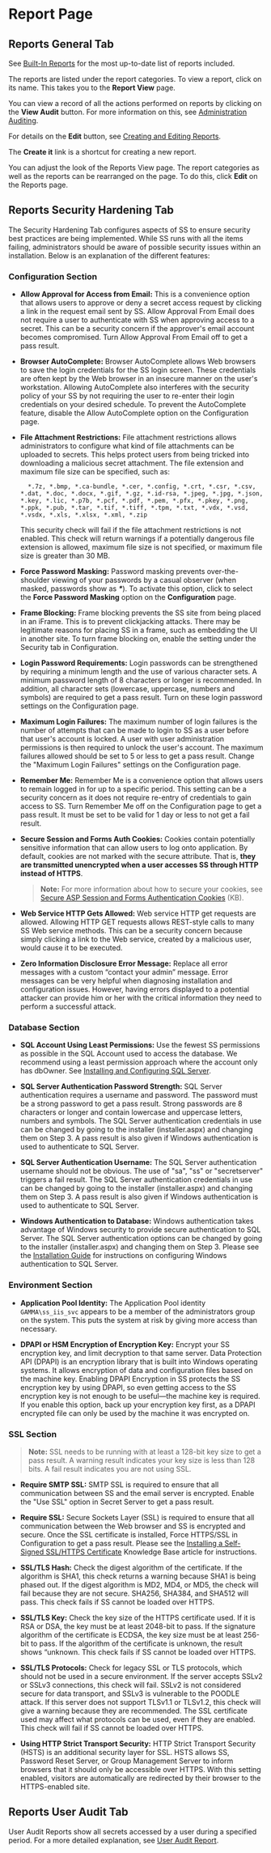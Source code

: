 [title]: # (Report Page)
[tags]: # (Report Page)
[priority]: # (1000)

# Report Page

## Reports General Tab

See [Built-In Reports](../built-in-reports/index.md) for the most up-to-date list of reports included.

The reports are listed under the report categories. To view a report, click on its name. This takes you to the **Report View** page.

You can view a record of all the actions performed on reports by clicking on the **View Audit** button. For more information on this, see [Administration Auditing](../../application-administration/administration-auditing/index.md).

For details on the **Edit** button, see [Creating and Editing Reports](../creating-and-editing-reports/index.md).

The **Create it** link is a shortcut for creating a new report.

You can adjust the look of the Reports View page. The report categories as well as the reports can be rearranged on the page. To do this, click **Edit** on the Reports page.

## Reports Security Hardening Tab

The Security Hardening Tab configures aspects of SS to ensure security best practices are being implemented. While SS runs with all the items failing, administrators should be aware of possible security issues within an installation. Below is an explanation of the different features:

### Configuration Section

- **Allow Approval for Access from Email:** This is a convenience option that allows users to approve or deny a secret access request by clicking a link in the request email sent by SS. Allow Approval From Email does not require a user to authenticate with SS when approving access to a secret. This can be a security concern if the approver's email account becomes compromised. Turn Allow Approval From Email off to get a pass result.

- **Browser AutoComplete:** Browser AutoComplete allows Web browsers to save the login credentials for the SS login screen. These credentials are often kept by the Web browser in an insecure manner on the user's workstation. Allowing AutoComplete also interferes with the security policy of your SS by not requiring the user to re-enter their login credentials on your desired schedule. To prevent the AutoComplete feature, disable the Allow AutoComplete option on the Configuration page.

- **File Attachment Restrictions:** File attachment restrictions allows administrators to configure what kind of file attachments can be uploaded to secrets. This helps protect users from being tricked into downloading a malicious secret attachment. The file extension and maximum file size can be specified, such as:

  `  *.7z, *.bmp, *.ca-bundle, *.cer, *.config, *.crt, *.csr, *.csv, *.dat, *.doc, *.docx, *.gif, *.gz, *.id-rsa, *.jpeg, *.jpg, *.json, *.key, *.lic, *.p7b, *.pcf, *.pdf, *.pem, *.pfx, *.pkey, *.png, *.ppk, *.pub, *.tar, *.tif, *.tiff, *.tpm, *.txt, *.vdx, *.vsd, *.vsdx, *.xls, *.xlsx, *.xml, *.zip`

  This security check will fail if the file attachment restrictions is not enabled. This check will return warnings if a potentially dangerous file extension is allowed, maximum file size is not specified, or maximum file size is greater than 30 MB.

- **Force Password Masking:** Password masking prevents over-the-shoulder viewing of your passwords by a casual observer (when masked, passwords show as **_*_**). To activate this option, click to select the **Force Password Masking** option on the **Configuration** page.

- **Frame Blocking:** Frame blocking prevents the SS site from being placed in an iFrame. This is to prevent clickjacking attacks. There may be legitimate reasons for placing SS in a frame, such as embedding the UI in another site. To turn frame blocking on, enable the setting under the Security tab in Configuration.

- **Login Password Requirements:** Login passwords can be strengthened by requiring a minimum length and the use of various character sets. A minimum password length of 8 characters or longer is recommended. In addition, all character sets (lowercase, uppercase, numbers and symbols) are required to get a pass result. Turn on these login password settings on the Configuration page.

- **Maximum Login Failures:** The maximum number of login failures is the number of attempts that can be made to login to SS as a user before that user's account is locked. A user with user administration permissions is then required to unlock the user's account. The maximum failures allowed should be set to 5 or less to get a pass result. Change the "Maximum Login Failures" settings on the Configuration page.

- **Remember Me:** Remember Me is a convenience option that allows users to remain logged in for up to a specific period. This setting can be a security concern as it does not require re-entry of credentials to gain access to SS. Turn Remember Me off on the Configuration page to get a pass result. It must be set to be valid for 1 day or less to not get a fail result.

- **Secure Session and Forms Auth Cookies:** Cookies contain potentially sensitive information that can allow users to log onto application. By default, cookies are not marked with the secure attribute. That is, **they are transmitted unencrypted when a user accesses SS through HTTP instead of HTTPS**.

  >**Note:** For more information about how to secure your cookies, see [Secure ASP Session and Forms Authentication Cookies](http://updates.thycotic.net/link.ashx?SecureCookieSessions) (KB).

- **Web Service HTTP Gets Allowed:** Web service HTTP get requests are allowed. Allowing HTTP GET requests allows REST-style calls to many SS Web service methods. This can be a security concern because simply clicking a link to the Web service, created by a malicious user, would cause it to be executed.

- **Zero Information Disclosure Error Message:** Replace all error messages with a custom “contact your admin” message. Error messages can be very helpful when diagnosing installation and configuration issues. However, having errors displayed to a potential attacker can provide him or her with the critical information they need to perform a successful attack.

### Database Section

- **SQL Account Using Least Permissions:** Use the fewest SS permissions as possible in the SQL Account used to access the database. We recommend using a least permission approach where the account only has dbOwner. See [Installing and Configuring SQL Server](https://updates.thycotic.net/link.ashx?SqlAccountPermissionsSecurityCheck).

- **SQL Server Authentication Password Strength:** SQL Server authentication requires a username and password. The password must be a strong password to get a pass result. Strong passwords are 8 characters or longer and contain lowercase and uppercase letters, numbers and symbols. The SQL Server authentication credentials in use can be changed by going to the installer (installer.aspx) and changing them on Step 3. A pass result is also given if Windows authentication is used to authenticate to SQL Server.

- **SQL Server Authentication Username:** The SQL Server authentication username should not be obvious. The use of "sa", "ss" or "secretserver" triggers a fail result. The SQL Server authentication credentials in use can be changed by going to the installer (installer.aspx) and changing them on Step 3\. A pass result is also given if Windows authentication is used to authenticate to SQL Server.

- **Windows Authentication to Database:** Windows authentication takes advantage of Windows security to provide secure authentication to SQL Server. The SQL Server authentication options can be changed by going to the installer (installer.aspx) and changing them on Step 3\. Please see the [Installation Guide](https://thycotic.force.com/support/s/article/Installation-Guides-Secret-Server) for instructions on configuring Windows authentication to SQL Server.

### Environment Section

- **Application Pool Identity:** The Application Pool identity `GAMMA\ss_iis_svc` appears to be a member of the administrators group on the system. This puts the system at risk by giving more access than necessary.

- **DPAPI or HSM Encryption of Encryption Key:** Encrypt your SS encryption key, and limit decryption to that same server. Data Protection API (DPAPI) is an encryption library that is built into Windows operating systems. It allows encryption of data and configuration files based on the machine key. Enabling DPAPI Encryption in SS protects the SS encryption key by using DPAPI, so even getting access to the SS encryption key is not enough to be useful—the machine key is required. If you enable this option, back up your encryption key first, as a DPAPI encrypted file can only be used by the machine it was encrypted on.

### SSL Section

> **Note:** SSL needs to be running with at least a 128-bit key size to get a pass result. A warning result indicates your key size is less than 128 bits. A fail result indicates you are not using SSL.

- **Require SMTP SSL:** SMTP SSL is required to ensure that all communication between SS and the email server is encrypted. Enable the "Use SSL" option in Secret Server to get a pass result.

- **Require SSL:** Secure Sockets Layer (SSL) is required to ensure that all communication between the Web browser and SS is encrypted and secure. Once the SSL certificate is installed, Force HTTPS/SSL in Configuration to get a pass result. Please see the [Installing a Self-Signed SSL/HTTPS Certificate](https://updates.thycotic.net/links.ashx?SSSelfSignedCertificate) Knowledge Base article for instructions.

- **SSL/TLS Hash:** Check the digest algorithm of the certificate. If the algorithm is SHA1, this check returns a warning because SHA1 is being phased out. If the digest algorithm is MD2, MD4, or MD5, the check will fail because they are not secure. SHA256, SHA384, and SHA512 will pass. This check fails if SS cannot be loaded over HTTPS.

- **SSL/TLS Key:** Check the key size of the HTTPS certificate used. If it is RSA or DSA, the key must be at least 2048-bit to pass. If the signature algorithm of the certificate is ECDSA, the key size must be at least 256-bit to pass. If the algorithm of the certificate is unknown, the result shows “unknown. This check fails if SS cannot be loaded over HTTPS.

- **SSL/TLS Protocols:** Check for legacy SSL or TLS protocols, which should not be used in a secure environment. If the server accepts SSLv2 or SSLv3 connections, this check will fail. SSLv2 is not considered secure for data transport, and SSLv3 is vulnerable to the POODLE attack. If this server does not support TLSv1.1 or TLSv1.2, this check will give a warning because they are recommended. The SSL certificate used may affect what protocols can be used, even if they are enabled. This check will fail if SS cannot be loaded over HTTPS.

- **Using HTTP Strict Transport Security:** HTTP Strict Transport Security (HSTS) is an additional security layer for SSL. HSTS allows SS, Password Reset Server, or Group Management Server to inform browsers that it should only be accessible over HTTPS. With this setting enabled, visitors are automatically are redirected by their browser to the HTTPS-enabled site.

## Reports User Audit Tab

User Audit Reports show all secrets accessed by a user during a specified period. For a more detailed explanation, see [User Audit Report](../../application-administration/administration-auditing/index.md).
